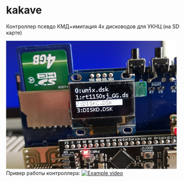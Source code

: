 # kakave
Контроллер псевдо КМД+имитация 4х дисководов для УКНЦ (на SD карте)

![alt text](photo/example1.jpeg "Kakave")
Привер работы контроллера:
[![Example video](https://img.youtube.com/vi/BQEt_0jdZwQ/0.jpg)](https://youtu.be/BQEt_0jdZwQ "Example video")
